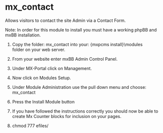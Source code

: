 # mx_contact
Allows visitors to contact the site Admin via a Contact Form.

Note:  In order for this module to install you must have a working phpBB and mxBB
	installation.

1)	Copy the folder:
		mx_contact
	into your:
		{mxpcms install}\modules\
	folder on your web server.

2)	From your website enter mxBB Admin Control Panel.

3)	Under MX-Portal click on Management.

4)	Now click on Modules Setup.

5)	Under Module Administration use the pull down menu and choose:
		mx_contact

6)	Press the Install Module button

7)	If you have followed the instructions correctly you should now be able to
	create Mx Counter blocks for inclusion on your pages.

8)	chmod 777 efiles/
